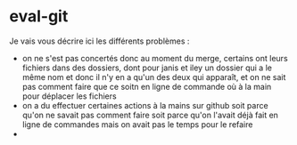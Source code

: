 # eval-git

Je vais vous décrire ici les différents problèmes : 
- on ne s'est pas concertés donc au moment du merge, certains ont leurs fichiers dans des dossiers, dont pour janis et iley un dossier qui a le même nom et donc il n'y en a qu'un des deux qui apparaît, et on ne sait pas comment faire que ce soitn en ligne de commande où à la main pour déplacer les fichiers
- on a du effectuer certaines actions à la mains sur github soit parce qu'on ne savait pas comment faire soit parce qu'on l'avait déjà fait en ligne de commandes mais on avait pas le temps pour le refaire
- 
